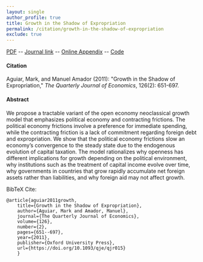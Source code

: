 ```yaml
---
layout: single 
author_profile: true 
title: Growth in the Shadow of Expropriation 
permalink: /citation/growth-in-the-shadow-of-expropriation
exclude: true
---
```


[PDF](https://markaguiar.github.io/files/shadow_with_online_appendix.pdf) -- [Journal link](https://doi.org/10.1093/qje/qjr015) -- [Online Appendix](https://markaguiar.github.io/files/shadow_appendix.pdf) -- [Code](https://github.com/manuelamador/Shadow_QJE_2011)
#### Citation

Aguiar, Mark, and Manuel Amador (2011): "Growth in the Shadow of Expropriation," *The Quarterly Journal of Economics*, 126(2): 651-697.

#### Abstract

We propose a tractable variant of the open economy neoclassical growth model that emphasizes political economy and contracting frictions. The political economy frictions involve a preference for immediate spending, while the contracting friction is a lack of commitment regarding foreign debt and expropriation. We show that the political economy frictions slow an economy’s convergence to the steady state due to the endogenous evolution of capital taxation. The model rationalizes why openness has different implications for growth depending on the political environment, why institutions such as the treatment of capital income evolve over time, why governments in countries that grow rapidly accumulate net foreign assets rather than liabilities, and why foreign aid may not affect growth.

BibTeX Cite:

	@article{aguiar2011growth,
		title={Growth in the Shadow of Expropriation},
		author={Aguiar, Mark and Amador, Manuel},
		journal={The Quarterly Journal of Economics},
		volume={126},
		number={2},
		pages={651--697},
		year={2011},
		publisher={Oxford University Press},
		url={https://doi.org/10.1093/qje/qjr015}
		}